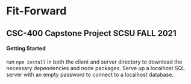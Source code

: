 # Fit-Forward

## CSC-400 Capstone Project SCSU FALL 2021

#### Getting Started

run `npm install` in both the client and server directory to download the necessary dependencies and node packages.
Serve up a localhost SQL server with an empty password to connect to a localhost database.
